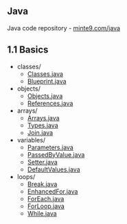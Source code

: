 ## Java
Java code repository - [minte9.com/java](https://www.minte9.com/java)

## 1.1 Basics
  * classes/
    * [Classes.java](https://github.com/minte9/java-pages/tree/main/src/main/java/com/minte9/basics/classes/Classes.java)
    * [Blueprint.java](https://github.com/minte9/java-pages/tree/main/src/main/java/com/minte9/basics/classes/Blueprint.java)
  * objects/
    * [Objects.java](https://github.com/minte9/java-pages/tree/main/src/main/java/com/minte9/basics/objects/Objects.java)
    * [References.java](https://github.com/minte9/java-pages/tree/main/src/main/java/com/minte9/basics/objects/References.java)
  * arrays/
    * [Arrays.java](https://github.com/minte9/java-pages/tree/main/src/main/java/com/minte9/basics/arrays/Arrays.java)
    * [Types.java](https://github.com/minte9/java-pages/tree/main/src/main/java/com/minte9/basics/arrays/Types.java)
    * [Join.java](https://github.com/minte9/java-pages/tree/main/src/main/java/com/minte9/basics/arrays/Join.java)
  * variables/
    * [Parameters.java](https://github.com/minte9/java-pages/tree/main/src/main/java/com/minte9/basics/variables/Parameters.java)
    * [PassedByValue.java](https://github.com/minte9/java-pages/tree/main/src/main/java/com/minte9/basics/variables/PassedByValue.java)
    * [Setter.java](https://github.com/minte9/java-pages/tree/main/src/main/java/com/minte9/basics/variables/Setter.java)
    * [DefaultValues.java](https://github.com/minte9/java-pages/tree/main/src/main/java/com/minte9/basics/variables/DefaultValues.java)
  * loops/
    * [Break.java](https://github.com/minte9/java-pages/tree/main/src/main/java/com/minte9/basics/loops//Break.java)
    * [EnhancedFor.java](https://github.com/minte9/java-pages/tree/main/src/main/java/com/minte9/basics/loops//EnhancedFor.java)
    * [ForEach.java](https://github.com/minte9/java-pages/tree/main/src/main/java/com/minte9/basics/loops//ForEach.java)
    * [ForLoop.java](https://github.com/minte9/java-pages/tree/main/src/main/java/com/minte9/basics/loops//ForLoop.java)
    * [While.java](https://github.com/minte9/java-pages/tree/main/src/main/java/com/minte9/basics/loops//While.java)